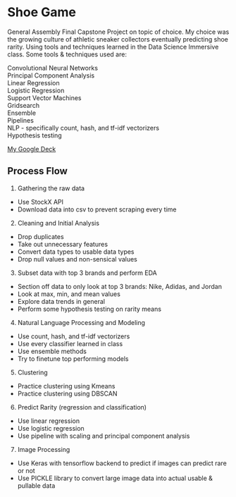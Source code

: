 # Shoe Game
General Assembly Final Capstone Project on topic of choice. My choice was the growing culture of athletic sneaker collectors eventually predicting shoe rarity. Using tools and techniques learned in the Data Science Immersive class. Some tools & techniques used are:

Convolutional Neural Networks\
Principal Component Analysis\
Linear Regression\
Logistic Regression\
Support Vector Machines\
Gridsearch\
Ensemble\
Pipelines\
NLP - specifically count, hash, and tf-idf vectorizers\
Hypothesis testing

[My Google Deck](https://docs.google.com/presentation/d/1UOJk8wIvOb7Ah7lUZBQpM79HJMvQfFRcrlScOc5kc74/edit?usp=sharing)

## Process Flow
1. Gathering the raw data
- Use StockX API
- Download data into csv to prevent scraping every time

2. Cleaning and Initial Analysis
- Drop duplicates
- Take out unnecessary features
- Convert data types to usable data types
- Drop null values and non-sensical values

3. Subset data with top 3 brands and perform EDA
- Section off data to only look at top 3 brands: Nike, Adidas, and Jordan
- Look at max, min, and mean values
- Explore data trends in general
- Perform some hypothesis testing on rarity means

4. Natural Language Processing and Modeling
- Use count, hash, and tf-idf vectorizers
- Use every classifier learned in class
- Use ensemble methods
- Try to finetune top performing models

5. Clustering
- Practice clustering using Kmeans
- Practice clustering using DBSCAN

6. Predict Rarity (regression and classification)
- Use linear regression
- Use logistic regression
- Use pipeline with scaling and principal component analysis

7. Image Processing
- Use Keras with tensorflow backend to predict if images can predict rare or not
- Use PICKLE library to convert large image data into actual usable & pullable data
